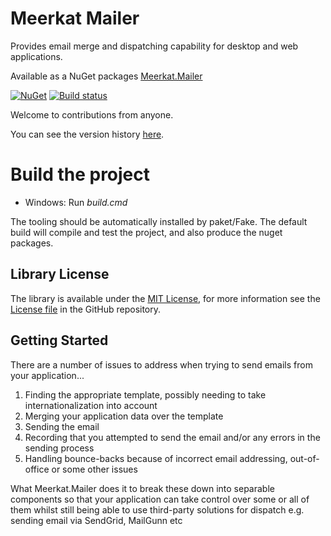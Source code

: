 Meerkat Mailer
==============

Provides email merge and dispatching capability for desktop and web applications.

Available as a NuGet packages [Meerkat.Mailer](https://www.nuget.org/packages/Meerkat.Mailer/)

[![NuGet](https://img.shields.io/nuget/v/Meerkat.Mailer.svg)](https://www.nuget.org/packages/Meerkat.Mailer/)
[![Build status](https://ci.appveyor.com/api/projects/status/t7wnsdotj5xj8s20/branch/master?svg=true)](https://ci.appveyor.com/project/PaulHatcher/meerkat-mailer/branch/master)

Welcome to contributions from anyone.

You can see the version history [here](RELEASE_NOTES.md).

# Build the project
* Windows: Run *build.cmd*

The tooling should be automatically installed by paket/Fake. The default build will compile and test the project, and also produce the nuget packages.

## Library License

The library is available under the [MIT License](http://en.wikipedia.org/wiki/MIT_License), for more information see the [License file][1] in the GitHub repository.

 [1]: https://github.com/phatcher/Meerkat.Mailer/blob/master/License.md

## Getting Started

There are a number of issues to address when trying to send emails from your application...

1. Finding the appropriate template, possibly needing to take internationalization into account
2. Merging your application data over the template
3. Sending the email
4. Recording that you attempted to send the email and/or any errors in the sending process
5. Handling bounce-backs because of incorrect email addressing, out-of-office or some other issues

What Meerkat.Mailer does it to break these down into separable components so that your application can take control over some or all of them whilst still being able to use third-party solutions for dispatch e.g. sending email via SendGrid, MailGunn etc